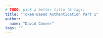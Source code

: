 ```yaml
---
# TODO: pick a better title (& tags)
title: "Token-Based Authentication Part 1"
author:
  name: "David Conner"
tags: ""
---
```

